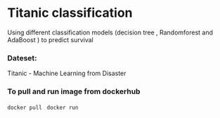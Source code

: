 ﻿# Titanic classification
 Using different classification models (decision tree , Randomforest and AdaBoost ) to predict survival
### Dateset:
  Titanic - Machine Learning from Disaster

### To pull and run image from dockerhub 
`docker pull `
`docker run `
